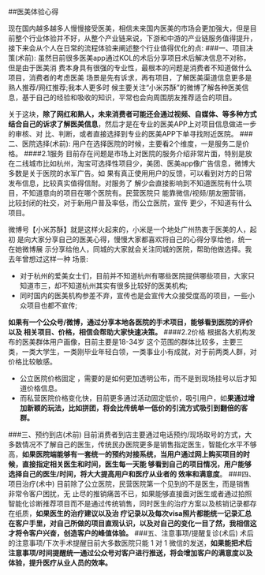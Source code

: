 ##医美体验心得
 
现在国内越多越多人慢慢接受医美，相信未来国内医美的市场会更加强大，但是目前整个行业体验并不好，从整个产业链来说，下游和中游的产业链服务值得提升，接下来会从个人在日常的流程体验来阐述整个行业值得优化的点:
###一、项目决策(术前):
虽然目前很多医美app通过KOL的术后分享项目术后解决信息不对称，但是由于医美消 费本身具有很强的专业性，最根本的问题是消费者不知道做什么项目，消费者的考虑医美 场景是先有诉求，再有项目，了解医美渠道信息更多是熟人推荐/网红推荐;我本人更多时 候主要关注“小米苏酥”的微博了解各种医美信息，基于自己的经验和吸收的知识，平常也会向周围朋友推荐适合的项目。

关于这块，**除了网红和熟人，未来消费者可能还会通过视频、自媒体、等多种方式结合自己的诉求了解医美信息**，然后才是在专业的医美APP上对项目信息做进一步的审核、对 比、判断，或者直接选择到专业的医美APP下单寻找附近医院。
###二、医院选择(术前):
 用户在选择医院的时候，主要看2个维度，一是服务二是价格。
####2.1服务
 目前存在问题是市场上对医院的服务介绍非常片面，特别是放在二线城市比如杭州，淘宝可选择性项目少，美团、医美app像广告信息，微博大多数是关于医院的水军广告。如 果有真正使用用户的反馈，可以看到对方的日常发布信息，比较真实值得信耐。对服务了 解少会直接影响到不知道医院有什么项目，不知道意向的项目在哪个医院有。民营医院只 能靠微信/视频/朋友圈营销，比较封闭的社交，对于新用户普及率低，而公立医院，宣传 更少，不知道有什么项目。
	
微博号【小米苏酥】就是这样火起来的，小米是一个地处广州热衷于医美的人，起初 是向大家分享自己的医美心得，慢慢大家都喜欢将自己的心得分享给他，统一在她微博展 示分享给他人，同城的大家就会关注同城的医院，帮助他做选择。我去年曾想过这样一种 场景:

* 对于杭州的爱美女士们，目前并不知道杭州有哪些医院提供哪些项目，大家只 知道市三，却不知道杭州其实有很多比较好的医美机构;
* 同时国内的医美机构参差不弃，宣传也是会宣传大众接受度高的项目，一些小 众项目也都不宣传;

**如果有一个公众号/微博，通过分享本地各医院的手术项目，能够看到医院的评价以及 相关项目、价格，相信会帮助大家快速决策。**
####2.2价格
根据各大机构发布的医美群体用户画像，目前主要是18-34岁 这个范围的群体比较多，主要三类，一类大学生，一类刚毕业年轻白领，一类事业小有成就，对于前两类人群，对价格比较敏感。

* 公立医院价格固定 ，需要的是如何更加透明公布，而不是到现场挂号以后才知道价格信息。 
* 而私营医院价格变化快，目前更多通过活动固定低价，吸引用户，如**果通过增加新颖的玩法，比如拼团，将会比传统单一低价的引流方式吸引到翻倍的客群。**

###三、预约到店(术前)
目前消费者到店主要通过电话预约/现场取号的方式，大多数情况不了解自己的医生，传统民办医院更多是销售指定医生，智能化水平不够高，**如果医院端能够有一套统一的预约对接系统，当用户通过网上购买项目的时候，直接指定相关医生和时间，医生每一天能 够看到自己的项目情况，用户能够选择自己的医生/时间，将大大提高用户和医疗从业者的 效率和满意度**。
###四、项目治疗(术中)
目前除了公立医院，民营医院第一个见到的不是医生，而是销售非常令客户困扰，无 止尽的推销痛苦不已，如果能够直接面对医生或者通过拍照智能化诊断推荐项目而不是通过传统销售，同时医生的治疗方案以及核销记录都存在纸质，**如果医生的治疗建议以及治 疗记录以及每次visa照片都能统一记录汇总在客户手里，对自己所做的项目直观认识，以及对自己的变化一目了然，我相信这才将令客户兴奋，创造客户的峰值体验。**
###五、注意事项/提醒复诊(术后)
术后的注意事项/下次手术提醒目前大多数医院只能 1 对 1 微信的发送，**如果能把术后注意事项/时间提醒统一通过公众号对客户进行推送，将会增加客户的满意度以及体验，提升医疗从业人员的效率。**